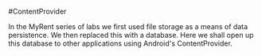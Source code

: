 #ContentProvider

In the MyRent series of labs we first used file storage as a means of data persistence. We then replaced this with a database. Here we shall open up this database to other applications using Android's ContentProvider.
